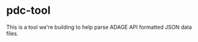 pdc-tool
========

This is a tool we're building to help parse ADAGE API formatted JSON data files.
